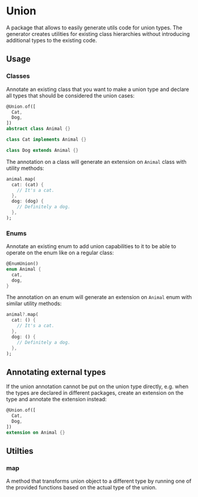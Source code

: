 # Union

A package that allows to easily generate utils code for union types. The generator creates utilities for existing class hierarchies without introducing additional types to the existing code.

## Usage

### **Classes**
Annotate an existing class that you want to make a union type and declare all types that should be considered the union cases:
```Dart
@Union.of([
  Cat,
  Dog,
])
abstract class Animal {}

class Cat implements Animal {}

class Dog extends Animal {}
```
The annotation on a class will generate an extension on `Animal` class with utility methods:
```Dart
animal.map(
  cat: (cat) {
    // It's a cat.
  },
  dog: (dog) {
    // Definitely a dog.
  },
);
```

### **Enums**
Annotate an existing enum to add union capabilities to it to be able to operate on the enum like on a regular class:
```Dart
@EnumUnion()
enum Animal {
  cat,
  dog,
}
```
The annotation on an enum will generate an extension on `Animal` enum with similar utility methods:
```Dart
animal?.map(
  cat: () {
    // It's a cat.
  },
  dog: () {
    // Definitely a dog.
  },
);
```

## Annotating external types

If the union annotation cannot be put on the union type directly, e.g. when the types are declared in different packages, create an extension on the type and annotate the extension instead:

```Dart
@Union.of([
  Cat,
  Dog,
])
extension on Animal {}
```

## Utilties

### **map**

A method that transforms union object to a different type by running one of the provided functions based on the actual type of the union.


